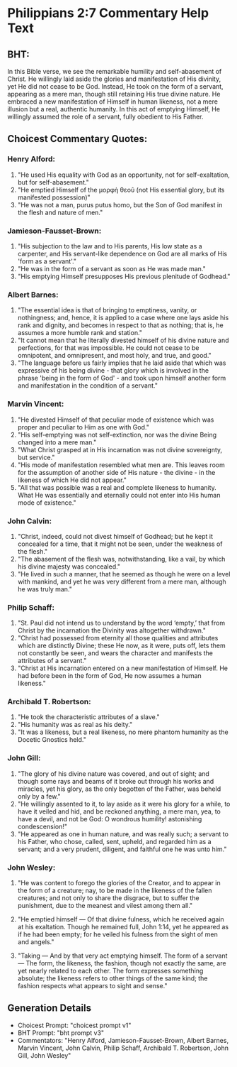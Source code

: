 # Philippians 2:7 Commentary Help Text

## BHT:
In this Bible verse, we see the remarkable humility and self-abasement of Christ. He willingly laid aside the glories and manifestation of His divinity, yet He did not cease to be God. Instead, He took on the form of a servant, appearing as a mere man, though still retaining His true divine nature. He embraced a new manifestation of Himself in human likeness, not a mere illusion but a real, authentic humanity. In this act of emptying Himself, He willingly assumed the role of a servant, fully obedient to His Father.

## Choicest Commentary Quotes:
### Henry Alford:
1. "He used His equality with God as an opportunity, not for self-exaltation, but for self-abasement."
2. "He emptied Himself of the μορφὴ θεοῦ (not His essential glory, but its manifested possession)"
3. "He was not a man, purus putus homo, but the Son of God manifest in the flesh and nature of men."

### Jamieson-Fausset-Brown:
1. "His subjection to the law and to His parents, His low state as a carpenter, and His servant-like dependence on God are all marks of His 'form as a servant'." 
2. "He was in the form of a servant as soon as He was made man." 
3. "His emptying Himself presupposes His previous plenitude of Godhead."

### Albert Barnes:
1. "The essential idea is that of bringing to emptiness, vanity, or nothingness; and, hence, it is applied to a case where one lays aside his rank and dignity, and becomes in respect to that as nothing; that is, he assumes a more humble rank and station."
2. "It cannot mean that he literally divested himself of his divine nature and perfections, for that was impossible. He could not cease to be omnipotent, and omnipresent, and most holy, and true, and good."
3. "The language before us fairly implies that he laid aside that which was expressive of his being divine - that glory which is involved in the phrase 'being in the form of God' - and took upon himself another form and manifestation in the condition of a servant."

### Marvin Vincent:
1. "He divested Himself of that peculiar mode of existence which was proper and peculiar to Him as one with God."
2. "His self-emptying was not self-extinction, nor was the divine Being changed into a mere man."
3. "What Christ grasped at in His incarnation was not divine sovereignty, but service."
4. "His mode of manifestation resembled what men are. This leaves room for the assumption of another side of His nature - the divine - in the likeness of which He did not appear."
5. "All that was possible was a real and complete likeness to humanity. What He was essentially and eternally could not enter into His human mode of existence."

### John Calvin:
1. "Christ, indeed, could not divest himself of Godhead; but he kept it concealed for a time, that it might not be seen, under the weakness of the flesh."
2. "The abasement of the flesh was, notwithstanding, like a vail, by which his divine majesty was concealed."
3. "He lived in such a manner, that he seemed as though he were on a level with mankind, and yet he was very different from a mere man, although he was truly man."

### Philip Schaff:
1. "St. Paul did not intend us to understand by the word ‘empty,’ that from Christ by the incarnation the Divinity was altogether withdrawn."
2. "Christ had possessed from eternity all those qualities and attributes which are distinctly Divine; these He now, as it were, puts off, lets them not constantly be seen, and wears the character and manifests the attributes of a servant."
3. "Christ at His incarnation entered on a new manifestation of Himself. He had before been in the form of God, He now assumes a human likeness."

### Archibald T. Robertson:
1. "He took the characteristic attributes of a slave."
2. "His humanity was as real as his deity."
3. "It was a likeness, but a real likeness, no mere phantom humanity as the Docetic Gnostics held."

### John Gill:
1. "The glory of his divine nature was covered, and out of sight; and though some rays and beams of it broke out through his works and miracles, yet his glory, as the only begotten of the Father, was beheld only by a few."
2. "He willingly assented to it, to lay aside as it were his glory for a while, to have it veiled and hid, and be reckoned anything, a mere man, yea, to have a devil, and not be God: O wondrous humility! astonishing condescension!"
3. "He appeared as one in human nature, and was really such; a servant to his Father, who chose, called, sent, upheld, and regarded him as a servant; and a very prudent, diligent, and faithful one he was unto him."

### John Wesley:
1. "He was content to forego the glories of the Creator, and to appear in the form of a creature; nay, to be made in the likeness of the fallen creatures; and not only to share the disgrace, but to suffer the punishment, due to the meanest and vilest among them all."

2. "He emptied himself — Of that divine fulness, which he received again at his exaltation. Though he remained full, John 1:14, yet he appeared as if he had been empty; for he veiled his fulness from the sight of men and angels."

3. "Taking — And by that very act emptying himself. The form of a servant — The form, the likeness, the fashion, though not exactly the same, are yet nearly related to each other. The form expresses something absolute; the likeness refers to other things of the same kind; the fashion respects what appears to sight and sense."


## Generation Details
- Choicest Prompt: "choicest prompt v1"
- BHT Prompt: "bht prompt v3"
- Commentators: "Henry Alford, Jamieson-Fausset-Brown, Albert Barnes, Marvin Vincent, John Calvin, Philip Schaff, Archibald T. Robertson, John Gill, John Wesley"
